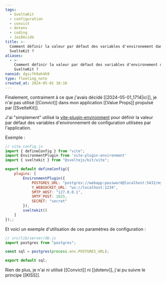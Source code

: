 ```yaml
---
tags:
  - SvelteKit
  - configuration
  - convict
  - dotenv
  - coding
  - JaiDécidé
title: >-
  Comment définir la valeur par défaut des variables d'environement dans
  SvelteKit ?
aliases:
  - >-
    Comment définir la valeur par défaut des variables d'environement dans
    SvelteKit ?
nanoid: dgicfk9ah4k9
type: fleeting_note
created_at: 2024-05-01 18:10
---
```

Finalement, contraiment à ce que j'avais décidé [[2024-05-01_1714|ici]], je n'ai pas utilisé [[Convict]] dans mon application [[Value Props]] propulsé par [[SvelteKit]].

J'ai "simplement" utilisé la [vite-plugin-environment](https://github.com/ElMassimo/vite-plugin-environment) pour définir la valeur par défaut des variables d'environnement de configuration utilisées par l'application.

Exemple :

```javascript
// vite.config.js
import { defineConfig } from "vite";
import EnvironmentPlugin from 'vite-plugin-environment'
import { sveltekit } from "@sveltejs/kit/vite";

export default defineConfig({
    plugins: [
        EnvironmentPlugin({
            POSTGRES_URL: "postgres://webapp:password@localhost:5432/myapp",
            Y_WEBSOCKET_URL: "ws://localhost:1234",
            SMTP_HOST: "127.0.0.1",
            SMTP_POST: 1025,
            SECRET: "secret"
        }),
        sveltekit()
    ]
});;
```

Et voici un exemple d'utilisation de ces paramètres de configuration :

```javascript
// src/lib/server/db.js
import postgres from "postgres";

const sql = postgres(process.env.POSTGRES_URL);

export default sql;
```

Rien de plus, je n'ai ni utilisé [[Convict]] ni [[dotenv]], j'ai pu suivre le principe [[KISS]].
